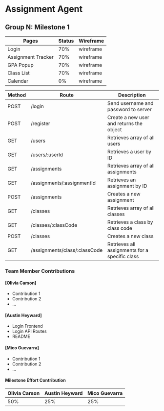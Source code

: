 # Assignment Agent

## Group N: Milestone 1

| Pages              | Status | Wireframe |
|--------------------|--------|-----------|
| Login              | 70%    | wireframe |
| Assignment Tracker | 70%    | wireframe |
| GPA Popup          | 70%    | wireframe |
| Class List         | 70%    | wireframe |
| Calendar           | 0%     | wireframe |

| Method | Route                         | Description                                    |
|--------|-------------------------------|------------------------------------------------|
| POST   | /login                        | Send username and password to server           |
| POST   | /register                     | Create a new user and returns the object       |
| GET    | /users                        | Retrieves array of all users                   |
| GET    | /users/:userId                | Retrieves a user by ID                         |
| GET    | /assignments                  | Retrieves array of all assignments             |
| GET    | /assignments/:assignmentId    | Retrieves an assignment by ID                  |
| POST   | /assignments                  | Creates a new assignment                       |
| GET    | /classes                      | Retrieves array of all classes                 |
| GET    | /classes/:classCode           | Retrieves a class by class code                |
| POST   | /classes                      | Creates a new class                            |
| GET    | /assignments/class/:classCode | Retrieves all assignments for a specific class |

### Team Member Contributions

#### [Olivia Carson]

- Contribution 1
- Contribution 2
- ...

#### [Austin Heyward]

- Login Frontend
- Login API Routes
- README

#### [Mico Guevarra]

- Contribution 1
- Contribution 2
- ...

#### Milestone Effort Contribution

| Olivia Carson | Austin Heyward| Mico Guevarra |
| ------------- | ------------- | ------------- |
| 50%           | 25%           | 25%           |
